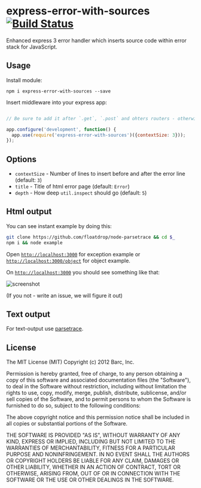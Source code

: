 # express-error-with-sources [![Build Status](https://travis-ci.org/floatdrop/express-error-with-sources.png?branch=master)](https://travis-ci.org/floatdrop/express-error-with-sources)

Enhanced express 3 error handler which inserts source code within error stack for
JavaScript.

## Usage

Install module:

`npm i express-error-with-sources --save`

Insert middleware into your express app:

```javascript

// Be sure to add it after `.get`, `.post` and ohters routers - otherwise error will be not intercepted

app.configure('development', function() {
  app.use(require('express-error-with-sources')({contextSize: 3}));
});
```

## Options

 * `contextSize` - Number of lines to insert before and after the error line (default: `3`)
 * `title` - Title of html error page (default: `Error`)
 * `depth` - How deep `util.inspect` should go (default: `5`)

## Html output 

You can see instant example by doing this:

```bash
git clone https://github.com/floatdrop/node-parsetrace && cd $_
npm i && node example
```

Open [`http://localhost:3000`](http://localhost:3000) for exception example or [`http://localhost:3000/object`](http://localhost:3000/object) for object example.

On [`http://localhost:3000`](http://localhost:3000) you should see something like that:

![screenshot](https://github.com/floatdrop/express-error-with-sources/raw/master/img/screenshot.png)

(If you not - write an issue, we will figure it out)

## Text output

For text-output use [parsetrace](https://github.com/floatdrop/node-parsetrace).

## License

The MIT License (MIT) Copyright (c) 2012 Barc, Inc.

Permission is hereby granted, free of charge, to any person obtaining a copy of this software and associated documentation files (the "Software"), to deal in the Software without restriction, including without limitation the rights to use, copy, modify, merge, publish, distribute, sublicense, and/or sell copies of the Software, and to permit persons to whom the Software is furnished to do so, subject to the following conditions:

The above copyright notice and this permission notice shall be included in all copies or substantial portions of the Software.

THE SOFTWARE IS PROVIDED "AS IS", WITHOUT WARRANTY OF ANY KIND, EXPRESS OR IMPLIED, INCLUDING BUT NOT LIMITED TO THE WARRANTIES OF MERCHANTABILITY, FITNESS FOR A PARTICULAR PURPOSE AND NONINFRINGEMENT. IN NO EVENT SHALL THE AUTHORS OR COPYRIGHT HOLDERS BE LIABLE FOR ANY CLAIM, DAMAGES OR OTHER LIABILITY, WHETHER IN AN ACTION OF CONTRACT, TORT OR OTHERWISE, ARISING FROM, OUT OF OR IN CONNECTION WITH THE SOFTWARE OR THE USE OR OTHER DEALINGS IN THE SOFTWARE.



